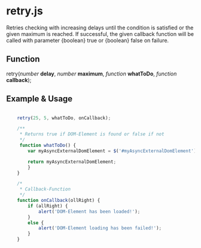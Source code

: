# retry.js

Retries checking with increasing delays until the condition is satisfied or the given maximum is reached.
If successful, the given callback function will be called with parameter {boolean} true or {boolean} false on failure.

## Function

retry(*number* **delay**, *number* **maximum**, *function* **whatToDo**, *function* **callback**);


## Example & Usage
```javascript

    retry(25, 5, whatToDo, onCallback);

    /**
     * Returns true if DOM-Element is found or false if not
     */
     function whatToDo() {
        var myAsyncExternalDomElement = $('#myAsyncExternalDomElement');

        return myAsyncExternalDomElement;
        }
    }

    /*
     * Callback-Function
     */
    function onCallback(ollRight) {
        if (allRight) {
            alert('DOM-Element has been loaded!');
        }
        else {
            alert('DOM-Element loading has been failed!');
        }
    }
```
